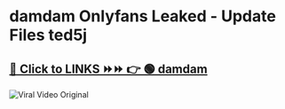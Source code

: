 
 # damdam Onlyfans Leaked - Update Files ted5j

## <h2><a href="https://clipsfans.com/damdam&ref=git">🔗 Click to LINKS ⏩⏩ 👉 🟢 damdam </a></h2>

<a href="https://clipsfans.com/damdam&ref=git" rel="nofollow" data-target="animated-image.originalLink"><img src="https://i.ibb.co.com/xMMVF88/686577567.gif" alt="Viral Video Original" style="max-width: 100%; display: inline-block;" data-target="animated-image.originalImage"></a>

